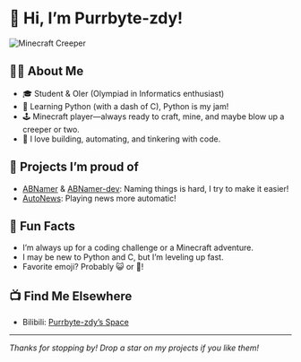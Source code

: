 # 👋 Hi, I’m Purrbyte-zdy!

![Minecraft Creeper](https://static.wikia.nocookie.net/minecraft_gamepedia/images/3/3b/Creeper_face.png)

## 🧑‍💻 About Me
- 🎓 Student & OIer (Olympiad in Informatics enthusiast)
- 🐍 Learning Python (with a dash of C), Python is my jam!
- 🕹️ Minecraft player—always ready to craft, mine, and maybe blow up a creeper or two.
- 🤩 I love building, automating, and tinkering with code.

## 🚀 Projects I’m proud of
- [ABNamer](https://github.com/Purrbyte-zdy/ABNamer) & [ABNamer-dev](https://github.com/Purrbyte-zdy/ABNamer-dev): Naming things is hard, I try to make it easier!
- [AutoNews](https://github.com/Purrbyte-zdy/AutoNews): Playing news more automatic!

## 🌟 Fun Facts
- I’m always up for a coding challenge or a Minecraft adventure.
- I may be new to Python and C, but I’m leveling up fast.
- Favorite emoji? Probably 😺 or 🐍!

## 📺 Find Me Elsewhere
- Bilibili: [Purrbyte-zdy’s Space](https://space.bilibili.com/1874781419)

---

_Thanks for stopping by! Drop a star on my projects if you like them!_
